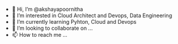 - 👋 Hi, I’m @akshayapoornitha
- 👀 I’m interested in Cloud Architect and Devops, Data Engineering
- 🌱 I’m currently learning Pyhton, Cloud and Devops
- 💞️ I’m looking to collaborate on ...
- 📫 How to reach me ...

<!---
akshayapoornitha/akshayapoornitha is a ✨ special ✨ repository because its `README.md` (this file) appears on your GitHub profile.
You can click the Preview link to take a look at your changes.
--->
